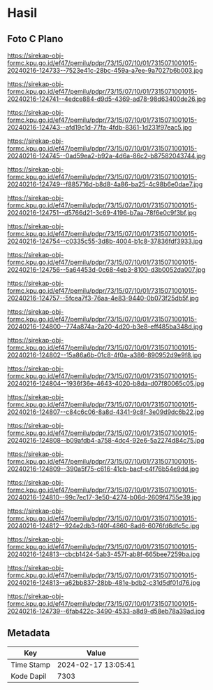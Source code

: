 # Hasil

## Foto C Plano

https://sirekap-obj-formc.kpu.go.id/ef47/pemilu/pdpr/73/15/07/10/01/7315071001015-20240216-124733--7523e41c-28bc-459a-a7ee-9a7027b6b003.jpg

https://sirekap-obj-formc.kpu.go.id/ef47/pemilu/pdpr/73/15/07/10/01/7315071001015-20240216-124741--4edce884-d9d5-4369-ad78-98d63400de26.jpg

https://sirekap-obj-formc.kpu.go.id/ef47/pemilu/pdpr/73/15/07/10/01/7315071001015-20240216-124743--afd19c1d-77fa-4fdb-8361-1d231f97eac5.jpg

https://sirekap-obj-formc.kpu.go.id/ef47/pemilu/pdpr/73/15/07/10/01/7315071001015-20240216-124745--0ad59ea2-b92a-4d6a-86c2-b87582043744.jpg

https://sirekap-obj-formc.kpu.go.id/ef47/pemilu/pdpr/73/15/07/10/01/7315071001015-20240216-124749--f885716d-b8d8-4a86-ba25-4c98b6e0dae7.jpg

https://sirekap-obj-formc.kpu.go.id/ef47/pemilu/pdpr/73/15/07/10/01/7315071001015-20240216-124751--d5766d21-3c69-4196-b7aa-78f6e0c9f3bf.jpg

https://sirekap-obj-formc.kpu.go.id/ef47/pemilu/pdpr/73/15/07/10/01/7315071001015-20240216-124754--c0335c55-3d8b-4004-b1c8-37836fdf3933.jpg

https://sirekap-obj-formc.kpu.go.id/ef47/pemilu/pdpr/73/15/07/10/01/7315071001015-20240216-124756--5a64453d-0c68-4eb3-8100-d3b0052da007.jpg

https://sirekap-obj-formc.kpu.go.id/ef47/pemilu/pdpr/73/15/07/10/01/7315071001015-20240216-124757--5fcea7f3-76aa-4e83-9440-0b073f25db5f.jpg

https://sirekap-obj-formc.kpu.go.id/ef47/pemilu/pdpr/73/15/07/10/01/7315071001015-20240216-124800--774a874a-2a20-4d20-b3e8-eff485ba348d.jpg

https://sirekap-obj-formc.kpu.go.id/ef47/pemilu/pdpr/73/15/07/10/01/7315071001015-20240216-124802--15a86a6b-01c8-4f0a-a386-890952d9e9f8.jpg

https://sirekap-obj-formc.kpu.go.id/ef47/pemilu/pdpr/73/15/07/10/01/7315071001015-20240216-124804--1936f36e-4643-4020-b8da-d07f80065c05.jpg

https://sirekap-obj-formc.kpu.go.id/ef47/pemilu/pdpr/73/15/07/10/01/7315071001015-20240216-124807--c84c6c06-8a8d-4341-9c8f-3e09d9dc6b22.jpg

https://sirekap-obj-formc.kpu.go.id/ef47/pemilu/pdpr/73/15/07/10/01/7315071001015-20240216-124808--b09afdb4-a758-4dc4-92e6-5a2274d84c75.jpg

https://sirekap-obj-formc.kpu.go.id/ef47/pemilu/pdpr/73/15/07/10/01/7315071001015-20240216-124809--390a5f75-c616-41cb-bacf-c4f76b54e9dd.jpg

https://sirekap-obj-formc.kpu.go.id/ef47/pemilu/pdpr/73/15/07/10/01/7315071001015-20240216-124810--99c7ec17-3e50-4274-b06d-2609f4755e39.jpg

https://sirekap-obj-formc.kpu.go.id/ef47/pemilu/pdpr/73/15/07/10/01/7315071001015-20240216-124812--924e2db3-f40f-4860-8ad6-6076fd6dfc5c.jpg

https://sirekap-obj-formc.kpu.go.id/ef47/pemilu/pdpr/73/15/07/10/01/7315071001015-20240216-124813--cbcb1424-5ab3-457f-ab8f-665bee7259ba.jpg

https://sirekap-obj-formc.kpu.go.id/ef47/pemilu/pdpr/73/15/07/10/01/7315071001015-20240216-124813--a62bb837-28bb-481e-bdb2-c31d5df01d76.jpg

https://sirekap-obj-formc.kpu.go.id/ef47/pemilu/pdpr/73/15/07/10/01/7315071001015-20240216-124739--6fab422c-3490-4533-a8d9-d58eb78a39ad.jpg


## Metadata

| Key        | Value               |
| ---------- | ------------------- |
| Time Stamp | 2024-02-17 13:05:41 |
| Kode Dapil | 7303                |



